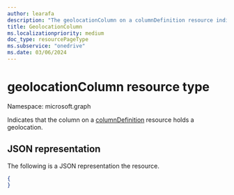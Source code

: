 ```yaml
---
author: learafa
description: "The geolocationColumn on a columnDefinition resource indicates that the column holds a geolocation."
title: GeolocationColumn
ms.localizationpriority: medium
doc_type: resourcePageType
ms.subservice: "onedrive"
ms.date: 03/06/2024
---
```

# geolocationColumn resource type

Namespace: microsoft.graph

Indicates that the column on a [columnDefinition](columndefinition.md) resource holds a geolocation.

## JSON representation

The following is a JSON representation the resource.
<!-- { "blockType": "resource", "@odata.type": "microsoft.graph.geolocationColumn" } -->

```json
{
}
```

<!--
{
  "type": "#page.annotation",
  "description": "",
  "keywords": "",
  "section": "documentation",
  "tocPath": "Resources/GeolocationColumn",
  "suppressions": []
}
-->

